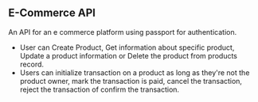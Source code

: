 ## E-Commerce API

An API for an e commerce platform using passport for authentication. 
- User can Create Product,  Get information about specific product,  Update a product information or Delete the product from products record. 
- Users can initialize transaction on a product as long as they're not the product owner,  mark the transaction is paid,  cancel the transaction, reject the transaction of confirm the transaction. 

